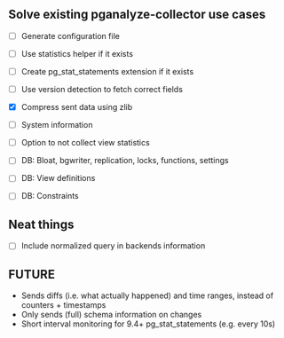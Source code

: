 ## Solve existing pganalyze-collector use cases

* [ ] Generate configuration file
* [ ] Use statistics helper if it exists
* [ ] Create pg_stat_statements extension if it exists
* [ ] Use version detection to fetch correct fields
* [X] Compress sent data using zlib
* [ ] System information
* [ ] Option to not collect view statistics
* [ ] DB: Bloat, bgwriter, replication, locks, functions, settings
* [ ] DB: View definitions
* [ ] DB: Constraints


## Neat things

* [ ] Include normalized query in backends information

## FUTURE

* Sends diffs (i.e. what actually happened) and time ranges, instead of counters + timestamps
* Only sends (full) schema information on changes
* Short interval monitoring for 9.4+ pg_stat_statements (e.g. every 10s)

